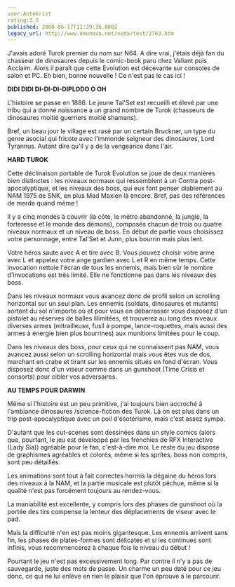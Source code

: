 ```yaml
---
user:Antekrist
rating:3.5
published: 2008-06-17T11:39:36.000Z
legacy_url: http://www.emunova.net/veda/test/2763.htm
---
```

J'avais adoré Turok premier du nom sur N64\. A dire vrai, j'étais déjà fan du chasseur de dinosaures depuis le comic-book paru chez Valiant puis Acclaim. Alors il paraît que cette Evolution est décevante sur consoles de salon et PC. Eh bien, bonne nouvelle ! Ce n'est pas le cas ici !  

  

**DIDI DIDI DI-DI-DI-DIPLODO O OH**  

L'histoire se passe en 1886\. Le jeune Tal'Set est recueilli et élevé par une tribu qui a donné naissance a un grand nombre de Turok (chasseurs de dinosaures moitié guerriers moitié shamans).  

Bref, un beau jour le village est rasé par un certain Bruckner, un type du genre asocial qui fricote avec l'immonde seigneur des dinosaures, Lord Tyrannus. Autant dire qu'il y a de la vengeance dans l'air.  

  

**HARD TUROK**  

Cette déclinaison portable de Turok Evolution se joue de deux manières bien distinctes : les niveaux normaux qui ressemblent à un Contra post-apocalyptique, et les niveaux des boss, qui eux font penser diablement au NAM 1975 de SNK, en plus Mad Maxien là encore. Bref, pas des références de merde quand même !  

Il y a cinq mondes à couvrir (la côte, le métro abandonné, la jungle, la forteresse et le monde des démons), composés chacun de trois ou quatre niveaux normaux et un niveau de boss. En début de partie vous choisissez votre personnage, entre Tal'Set et Junn, plus bourrin mais plus lent.  

Votre héros saute avec A et tire avec B. Vous pouvez choisir votre arme avec L et appelez votre ange gardien avec L et R en même temps. Cette invocation nettoie l'écran de tous les ennemis, mais bien sûr le nombre d'invocations est très limité. Elle ne fonctionne pas dans les niveaux des boss.  

Dans les niveaux normaux vous avancez donc de profil selon un scrolling horizontal sur un seul plan. Les ennemis (soldats, dinosaures et mutants) sortent du sol n'importe où et pour vous en débarrasser vous disposez d'un pistolet au réserves de balles illimitées, et trouverez au long des niveaux diverses armes (mitrailleuse, fusil à pompe, lance-roquettes, mais aussi des armes à énergie bien plus bourrines) aux munitions limitées pour le coup.  

Dans les niveaux des boss, pour ceux qui ne connaissent pas NAM, vous avancez aussi selon un scrolling horizontal mais vous êtes vus de dos, marchant en crabe et tirant sur les ennemis situés en fond d'écran. Vous disposez donc d'un viseur comme dans un gunshoot (Time Crisis et consorts) pour cibler vos adversaires.  

  

**AU TEMPS POUR DARWIN**  

Même si l'histoire est un peu primitive, j'ai toujours bien accroché à l'ambiance dinosaures /science-fiction des Turok. Là on est plus dans un trip post-apocalyptique avec un poil d'ésotérisme, mais c'est assez sympa.  

D'autant que les cut-scenes sont dessinées dans un style comics (alors que, pourtant, le jeu est développé par les frenchies de RFX Interactive (Lady Sia)) agréable pour le fan, c'est-à-dire moi. Le reste du jeu dispose de graphismes agréables et colorés, même si les sprites, boss non compris, sont peu détaillés.  

Les animations sont tout à fait correctes hormis la dégaine du héros lors des niveaux à la NAM, et la partie musicale est plutôt pêchue, même si la qualité n'est pas forcément toujours au rendez-vous.  

La maniabilité est excellente, y compris lors des phases de gunshoot où la portée des tirs compense la lenteur des déplacements de viseur avec le pad.  

Mais la difficulté n'en est pas moins gigantesque. Les ennemis arrivent sans fin, les phases de plates-formes sont délicates et si les continues sont infinis, vous recommencerez à chaque fois le niveau du début !  

Pourtant le jeu n'est pas excessivement long. Par contre il n'y a pas de sauvegarde, juste des mots de passe. Un charme un peu daté pour ce jeu donc, ce qui ne lui enlève en rien le plaisir que l'on éprouve à le parcourir.